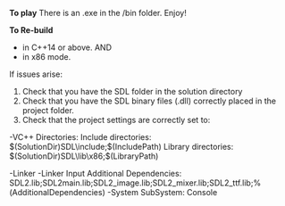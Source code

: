 **To play**
There is an .exe in the /bin folder.
Enjoy!


**To Re-build**
- in C++14 or above.
AND
- in x86 mode.

If issues arise:
1. Check that you have the SDL folder in the solution directory
2. Check that you have the SDL binary files (.dll) correctly placed in the project folder.
3. Check that the project settings are correctly set to:

-VC++ Directories:
	Include directories: $(SolutionDir)SDL\include;$(IncludePath)
	Library directories: $(SolutionDir)SDL\lib\x86;$(LibraryPath)

-Linker
	-Linker Input
		Additional Dependencies: SDL2.lib;SDL2main.lib;SDL2_image.lib;SDL2_mixer.lib;SDL2_ttf.lib;%(AdditionalDependencies)
	-System
		SubSystem: Console
